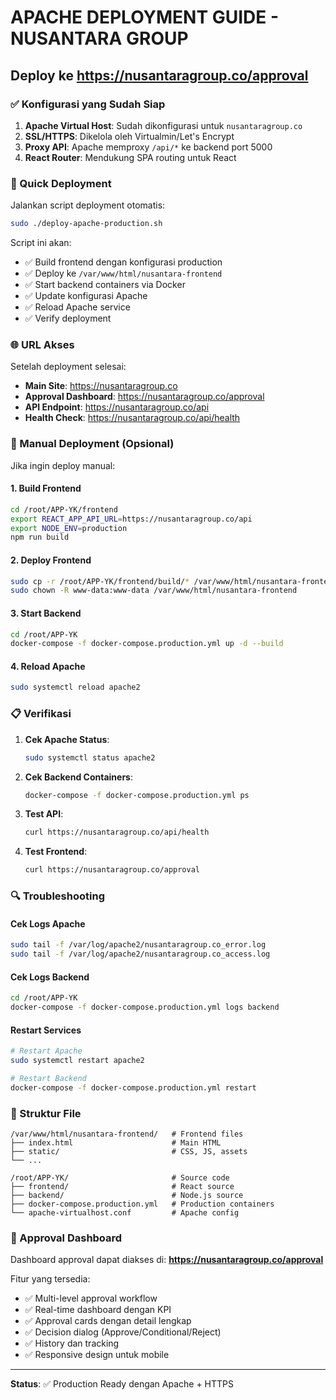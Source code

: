 # APACHE DEPLOYMENT GUIDE - NUSANTARA GROUP
## Deploy ke https://nusantaragroup.co/approval

### ✅ Konfigurasi yang Sudah Siap

1. **Apache Virtual Host**: Sudah dikonfigurasi untuk `nusantaragroup.co`
2. **SSL/HTTPS**: Dikelola oleh Virtualmin/Let's Encrypt
3. **Proxy API**: Apache memproxy `/api/*` ke backend port 5000
4. **React Router**: Mendukung SPA routing untuk React

### 🚀 Quick Deployment

Jalankan script deployment otomatis:

```bash
sudo ./deploy-apache-production.sh
```

Script ini akan:
- ✅ Build frontend dengan konfigurasi production
- ✅ Deploy ke `/var/www/html/nusantara-frontend`
- ✅ Start backend containers via Docker
- ✅ Update konfigurasi Apache
- ✅ Reload Apache service
- ✅ Verify deployment

### 🌐 URL Akses

Setelah deployment selesai:

- **Main Site**: https://nusantaragroup.co
- **Approval Dashboard**: https://nusantaragroup.co/approval
- **API Endpoint**: https://nusantaragroup.co/api
- **Health Check**: https://nusantaragroup.co/api/health

### 🔧 Manual Deployment (Opsional)

Jika ingin deploy manual:

#### 1. Build Frontend
```bash
cd /root/APP-YK/frontend
export REACT_APP_API_URL=https://nusantaragroup.co/api
export NODE_ENV=production
npm run build
```

#### 2. Deploy Frontend
```bash
sudo cp -r /root/APP-YK/frontend/build/* /var/www/html/nusantara-frontend/
sudo chown -R www-data:www-data /var/www/html/nusantara-frontend
```

#### 3. Start Backend
```bash
cd /root/APP-YK
docker-compose -f docker-compose.production.yml up -d --build
```

#### 4. Reload Apache
```bash
sudo systemctl reload apache2
```

### 📋 Verifikasi

1. **Cek Apache Status**:
   ```bash
   sudo systemctl status apache2
   ```

2. **Cek Backend Containers**:
   ```bash
   docker-compose -f docker-compose.production.yml ps
   ```

3. **Test API**:
   ```bash
   curl https://nusantaragroup.co/api/health
   ```

4. **Test Frontend**:
   ```bash
   curl https://nusantaragroup.co/approval
   ```

### 🔍 Troubleshooting

#### Cek Logs Apache
```bash
sudo tail -f /var/log/apache2/nusantaragroup.co_error.log
sudo tail -f /var/log/apache2/nusantaragroup.co_access.log
```

#### Cek Logs Backend
```bash
cd /root/APP-YK
docker-compose -f docker-compose.production.yml logs backend
```

#### Restart Services
```bash
# Restart Apache
sudo systemctl restart apache2

# Restart Backend
docker-compose -f docker-compose.production.yml restart
```

### 📁 Struktur File

```
/var/www/html/nusantara-frontend/   # Frontend files
├── index.html                      # Main HTML
├── static/                         # CSS, JS, assets
└── ...

/root/APP-YK/                       # Source code
├── frontend/                       # React source
├── backend/                        # Node.js source
├── docker-compose.production.yml   # Production containers
└── apache-virtualhost.conf         # Apache config
```

### 🎯 Approval Dashboard

Dashboard approval dapat diakses di:
**https://nusantaragroup.co/approval**

Fitur yang tersedia:
- ✅ Multi-level approval workflow
- ✅ Real-time dashboard dengan KPI
- ✅ Approval cards dengan detail lengkap
- ✅ Decision dialog (Approve/Conditional/Reject)
- ✅ History dan tracking
- ✅ Responsive design untuk mobile

---

**Status**: ✅ Production Ready dengan Apache + HTTPS
